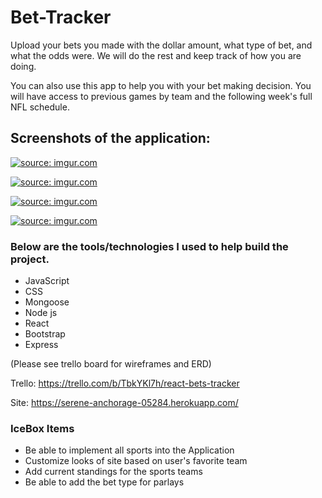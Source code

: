
 # Bet-Tracker


Upload your bets you made with the dollar amount, what type of bet, and what the odds were. We will do the rest and keep track of how you are doing.


You can also use this app to help you with your bet making decision.  You will have access to previous games by team and the following week's full NFL schedule.

## Screenshots of the application:
<a href="https://imgur.com/cR1xuyy"><img src="https://i.imgur.com/cR1xuyy.png" title="source: imgur.com" /></a>

<a href="https://imgur.com/499yuZJ"><img src="https://i.imgur.com/499yuZJ.png" title="source: imgur.com" /></a>

<a href="https://imgur.com/7yQXXzW"><img src="https://i.imgur.com/7yQXXzW.png" title="source: imgur.com" /></a>

<a href="https://imgur.com/hx5aBc1"><img src="https://i.imgur.com/hx5aBc1.png" title="source: imgur.com" /></a>

### Below are the tools/technologies I used to help build the project.

- JavaScript
- CSS
- Mongoose
- Node js
- React
- Bootstrap
- Express

(Please see trello board for wireframes and ERD)

Trello: https://trello.com/b/TbkYKl7h/react-bets-tracker

Site: https://serene-anchorage-05284.herokuapp.com/


### IceBox Items

- Be able to implement all sports into the Application
- Customize looks of site based on user's favorite team
- Add current standings for the sports teams
- Be able to add the bet type for parlays




